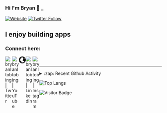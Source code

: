 ### Hi I'm Bryan 👋 _

[![Website](https://img.shields.io/website?label=bryanlumbantobing&style=for-the-badge&url=https://bryantobing12.github.io)](https://bryantobing12.github.io/)
[![Twitter Follow](https://img.shields.io/twitter/follow/bryantobing12?color=1DA1F2&logo=twitter&style=for-the-badge)](https://twitter.com/intent/follow?original_referer=https%3A%2F%2Fgithub.com%2Fbryantobing12&screen_name=bryantobing12)

## I enjoy building apps


### Connect here:

[<img align="left" alt="bryanltobing | Twitter" width="22px" src="https://cdn.jsdelivr.net/npm/simple-icons@v3/icons/twitter.svg" />][twitter]
[<img align="left" alt="bryanltobing | YouTube" width="22px" src="https://cdn.jsdelivr.net/npm/simple-icons@v3/icons/youtube.svg" />][youtube]
[<img align="left" alt="bryanltobing" width="22px" src="https://raw.githubusercontent.com/iconic/open-iconic/master/svg/globe.svg" />][website]
[<img align="left" alt="bryanltobing | LinkedIn" width="22px" src="https://cdn.jsdelivr.net/npm/simple-icons@v3/icons/linkedin.svg" />][linkedin]
[<img align="left" alt="bryanltobing | Instagram" width="22px" src="https://cdn.jsdelivr.net/npm/simple-icons@v3/icons/instagram.svg" />][instagram]

<br/>

---

<details>
  <summary>:zap: Recent Github Activity</summary>
  
<!--START_SECTION:activity-->
1. 🗣 Commented on [#1802](https://github.com/chakra-ui/chakra-ui/issues/1802) in [chakra-ui/chakra-ui](https://github.com/chakra-ui/chakra-ui)
2. 🗣 Commented on [#1077](https://github.com/facebook/draft-js/issues/1077) in [facebook/draft-js](https://github.com/facebook/draft-js)
3. 🗣 Commented on [#1986](https://github.com/chakra-ui/chakra-ui/issues/1986) in [chakra-ui/chakra-ui](https://github.com/chakra-ui/chakra-ui)
4. 🗣 Commented on [#524](https://github.com/mholt/PapaParse/issues/524) in [mholt/PapaParse](https://github.com/mholt/PapaParse)
5. 🗣 Commented on [#3696](https://github.com/chakra-ui/chakra-ui/issues/3696) in [chakra-ui/chakra-ui](https://github.com/chakra-ui/chakra-ui)
<!--END_SECTION:activity-->

</details>


![Top Langs](https://github-readme-stats.vercel.app/api/top-langs/?username=bryantobing12&hide=TeX&layout=compact&theme=light)


![Visitor Badge](https://visitor-badge.laobi.icu/badge?page_id=bryantobing12.bryantobing12)


[twitter]: https://twitter.com/bryantobing12
[website]: https://bryantobing12.github.io/
[youtube]: https://www.youtube.com/channel/UC_DIpegrExwnDk6qAKsHygg?view_as=subscriber
[instagram]: https://www.instagram.com/bryanltobing/
[linkedin]: https://www.linkedin.com/in/bryanlumbantobing/

